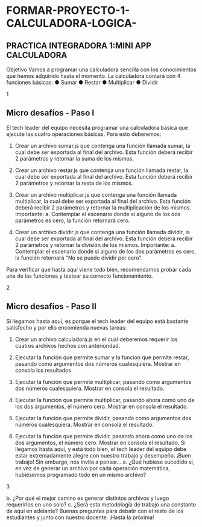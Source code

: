 # FORMAR-PROYECTO-1-CALCULADORA-LOGICA-
## **PRACTICA INTEGRADORA 1:MINI APP CALCULADORA**
Objetivo
Vamos a programar una calculadora sencilla con los conocimientos que hemos adquirido
hasta el momento.
La calculadora contará con 4 funciones básicas:
● Sumar
● Restar
● Multiplicar
● Dividir

1

## **Micro desafíos - Paso I**

El tech leader del equipo necesita programar una calculadora básica que ejecute las cuatro
operaciones básicas. Para esto deberemos:
1. Crear un archivo sumar.js que contenga una función llamada sumar, la cual debe ser
exportada al final del archivo. Esta función deberá recibir 2 parámetros y retornar la
suma de los mismos.

2. Crear un archivo restar.js que contenga una función llamada restar, la cual debe ser
exportada al final del archivo. Esta función deberá recibir 2 parámetros y retornar la
resta de los mismos.

3. Crear un archivo multiplicar.js que contenga una función llamada multiplicar, la cual
debe ser exportada al final del archivo. Esta función deberá recibir 2 parámetros y
retornar la multiplicación de los mismos. Importante:
a. Contemplar el escenario donde si alguno de los dos parámetros es cero, la
función retornará cero.

4. Crear un archivo dividir.js que contenga una función llamada dividir, la cual debe ser
exportada al final del archivo. Esta función deberá recibir 2 parámetros y retornar la
división de los mismos. Importante:
a. Contemplar el escenario donde si alguno de los dos parámetros es cero, la
función retornará "No se puede dividir por cero".

Para verificar que hasta aquí viene todo bien, recomendamos probar cada una de las
funciones y testear su correcto funcionamiento.

2

## **Micro desafíos - Paso II**

Si llegamos hasta aquí, es porque el tech leader del equipo está bastante satisfecho y por ello
encomienda nuevas tareas:

1. Crear un archivo calculadora.js en el cual deberemos requerir los cuatros archivos
hechos con anterioridad.

2. Ejecutar la función que permite sumar y la función que permite restar, pasando como
argumentos dos números cualesquiera. Mostrar en consola los resultados.
3. Ejecutar la función que permite multiplicar, pasando como argumentos dos números
cualesquiera. Mostrar en consola el resultado.
4. Ejecutar la función que permite multiplicar, pasando ahora como uno de los dos
argumentos, el número cero. Mostrar en consola el resultado.
5. Ejecutar la función que permite dividir, pasando como argumentos dos números
cualesquiera. Mostrar en consola el resultado.
6. Ejecutar la función que permite dividir, pasando ahora como uno de los dos
argumentos, el número cero. Mostrar en consola el resultado.
Si llegamos hasta aquí, y está todo bien, el tech leader del equipo debe estar extremadamente
alegre con nuestro trabajo y desempeño. ¡Buen trabajo!
Sin embargo, nos invita a pensar...
a. ¿Qué hubiese sucedido si, en vez de generar un archivo por cada operación
matemática, hubiésemos programado todo en un mismo archivo?

3

b. ¿Por qué el mejor camino es generar distintos archivos y luego requerirlos en uno solo?
c. ¿Será esta metodología de trabajo una constante de aquí en adelante?
Buenas preguntas para debatir con el resto de los estudiantes y junto con nuestro docente.
¡Hasta la próxima!